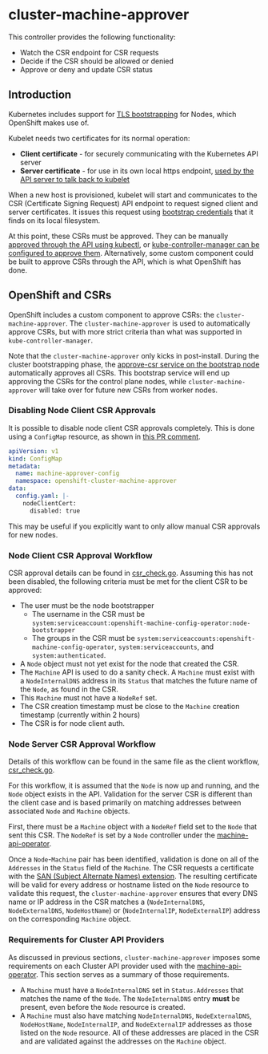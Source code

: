 # cluster-machine-approver

This controller provides the following functionality:
 - Watch the CSR endpoint for CSR requests
 - Decide if the CSR should be allowed or denied
 - Approve or deny and update CSR status

## Introduction

Kubernetes includes support for [TLS
bootstrapping](https://kubernetes.io/docs/reference/command-line-tools-reference/kubelet-tls-bootstrapping/)
for Nodes, which OpenShift makes use of.

Kubelet needs two certificates for its normal operation:

* **Client certificate** - for securely communicating with the Kubernetes API
  server
* **Server certificate** - for use in its own local https endpoint, [used by
  the API server to talk back to
  kubelet](https://kubernetes.io/docs/concepts/architecture/master-node-communication/#apiserver-to-kubelet)

When a new host is provisioned, kubelet will start and communicates to the CSR
(Certificate Signing Request) API endpoint to request signed client and server
certificates.  It issues this request using [bootstrap
credentials](https://kubernetes.io/docs/reference/command-line-tools-reference/kubelet-tls-bootstrapping/#initial-bootstrap-authentication)
that it finds on its local filesystem.

At this point, these CSRs must be approved.  They can be manually [approved
through the API using
kubectl](https://kubernetes.io/docs/reference/command-line-tools-reference/kubelet-tls-bootstrapping/#kubectl-approval),
or [kube-controller-manager can be configured to approve
them](https://kubernetes.io/docs/reference/command-line-tools-reference/kubelet-tls-bootstrapping/#kube-controller-manager-configuration).
Alternatively, some custom component could be built to approve CSRs through the
API, which is what OpenShift has done.

## OpenShift and CSRs

OpenShift includes a custom component to approve CSRs: the
`cluster-machine-approver`.  The `cluster-machine-approver` is used to
automatically approve CSRs, but with more strict criteria than what was
supported in `kube-controller-manager`.

Note that the `cluster-machine-approver` only kicks in post-install.  During
the cluster bootstrapping phase, the [approve-csr service on the bootstrap
node](https://github.com/openshift/installer/commit/c5d4d0f3ab3b0e65cb8d6af3ff6dfb3162dfa1d6)
automatically approves all CSRs.  This bootstrap service will end up approving
the CSRs for the control plane nodes, while `cluster-machine-approver` will
take over for future new CSRs from worker nodes.

### Disabling Node Client CSR Approvals

It is possible to disable node client CSR approvals completely.  This is done
using a `ConfigMap` resource, as shown in [this PR
comment](https://github.com/openshift/cluster-machine-approver/pull/26#issuecomment-492782189).

```yaml
apiVersion: v1
kind: ConfigMap
metadata:
  name: machine-approver-config
  namespace: openshift-cluster-machine-approver
data:
  config.yaml: |-
    nodeClientCert:
      disabled: true
```

This may be useful if you explicitly want to only allow manual CSR approvals
for new nodes.

### Node Client CSR Approval Workflow

CSR approval details can be found in [csr_check.go](https://github.com/openshift/cluster-machine-approver/blob/master/pkg/controller/csr_check.go).  Assuming
this has not been disabled, the following criteria must be met for the client
CSR to be approved:

* The user must be the node bootstrapper
  * The username in the CSR must be
    `system:serviceaccount:openshift-machine-config-operator:node-bootstrapper`
  * The groups in the CSR must be
    `system:serviceaccounts:openshift-machine-config-operator`,
    `system:serviceaccounts`, and `system:authenticated`.
* A `Node` object must not yet exist for the node that created the CSR.
* The `Machine` API is used to do a sanity check.  A `Machine` must exist with
  a `NodeInternalDNS` address in its `Status` that matches the future name of
  the `Node`, as found in the CSR.
* This `Machine` must not have a `NodeRef` set.
* The CSR creation timestamp must be close to the `Machine` creation timestamp
  (currently within 2 hours)
* The CSR is for node client auth.

### Node Server CSR Approval Workflow

Details of this workflow can be found in the same file as the client workflow,
[csr_check.go](https://github.com/openshift/cluster-machine-approver/blob/master/pkg/controller/csr_check.go).

For this workflow, it is assumed that the `Node` is now up and running, and the
`Node` object exists in the API.  Validation for the server CSR is different
than the client case and is based primarily on matching addresses between
associated `Node` and `Machine` objects.

First, there must be a `Machine` object with a `NodeRef` field set to the
`Node` that sent this CSR.  The `NodeRef` is set by a `Node` controller under
the [machine-api-operator](https://github.com/openshift/machine-api-operator).

Once a `Node`-`Machine` pair has been identified, validation is done on all of
the `Addresses` in the `Status` field of the `Machine`.  The CSR requests a
certificate with the [SAN (Subject Alternate Names)
extension](https://geekflare.com/san-ssl-certificate/).  The resulting
certificate will be valid for every address or hostname listed on the `Node`
resource to validate this request, the `cluster-machine-approver` ensures that
every DNS name or IP address in the CSR matches a (`NodeInternalDNS`,
`NodeExternalDNS`, `NodeHostName`) or (`NodeInternalIP`, `NodeExternalIP`)
address on the corresponding `Machine` object.

### Requirements for Cluster API Providers

As discussed in previous sections, `cluster-machine-approver` imposes some
requirements on each Cluster API provider used with the
[machine-api-operator](https://github.com/openshift/machine-api-operator).
This section serves as a summary of those requirements.

* A `Machine` must have a `NodeInternalDNS` set in `Status.Addresses` that
  matches the name of the `Node`.  The `NodeInternalDNS` entry **must** be
  present, even before the `Node` resource is created.
* A `Machine` must also have matching `NodeInternalDNS`, `NodeExternalDNS`,
  `NodeHostName`, `NodeInternalIP`, and `NodeExternalIP` addresses as those
  listed on the `Node` resource.  All of these addresses are placed in the CSR
  and are validated against the addresses on the `Machine` object.

